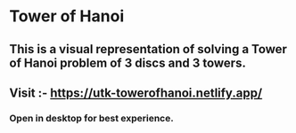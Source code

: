 # Tower of Hanoi

## This is a visual representation of solving a Tower of Hanoi problem of 3 discs and 3 towers.
## Visit :- https://utk-towerofhanoi.netlify.app/

### Open in desktop for best experience.
